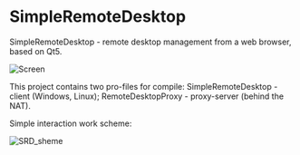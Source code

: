 # SimpleRemoteDesktop
SimpleRemoteDesktop - remote desktop management from a web browser, based on Qt5.

![Screen](https://user-images.githubusercontent.com/13070282/77161895-c8e37580-6abb-11ea-8cc4-c3d0ecc8676b.png)

This project contains two pro-files for compile:
SimpleRemoteDesktop - client (Windows, Linux);
RemoteDesktopProxy - proxy-server (behind the NAT). 

Simple interaction work scheme:

![SRD_sheme](https://user-images.githubusercontent.com/13070282/79386197-78542080-7f72-11ea-8c26-3611b935c79a.jpg)


